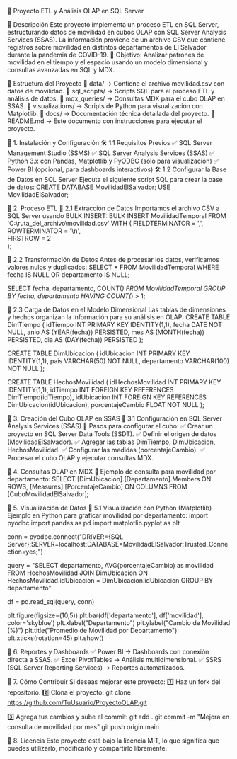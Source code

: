 📘 Proyecto ETL y Análisis OLAP en SQL Server

🔹 Descripción
Este proyecto implementa un proceso ETL en SQL Server, estructurando datos de movilidad en cubos OLAP con SQL Server Analysis Services (SSAS).
La información proviene de un archivo CSV que contiene registros sobre movilidad en distintos departamentos de El Salvador durante la pandemia de COVID-19.
📌 Objetivo: Analizar patrones de movilidad en el tiempo y el espacio usando un modelo dimensional y consultas avanzadas en SQL y MDX.

🔹 Estructura del Proyecto
📂 data/ → Contiene el archivo movilidad.csv con datos de movilidad.
📂 sql_scripts/ → Scripts SQL para el proceso ETL y análisis de datos.
📂 mdx_queries/ → Consultas MDX para el cubo OLAP en SSAS.
📂 visualizations/ → Scripts de Python para visualización con Matplotlib.
📂 docs/ → Documentación técnica detallada del proyecto.
📜 README.md → Este documento con instrucciones para ejecutar el proyecto.

🔹 1. Instalación y Configuración
🛠 1.1 Requisitos Previos
✅ SQL Server Management Studio (SSMS)
✅ SQL Server Analysis Services (SSAS)
✅ Python 3.x con Pandas, Matplotlib y PyODBC (solo para visualización)
✅ Power BI (opcional, para dashboards interactivos)
🛠 1.2 Configurar la Base de Datos en SQL Server
Ejecuta el siguiente script SQL para crear la base de datos:
CREATE DATABASE MovilidadElSalvador;
USE MovilidadElSalvador;



🔹 2. Proceso ETL
📂 2.1 Extracción de Datos
Importamos el archivo CSV a SQL Server usando BULK INSERT:
BULK INSERT MovilidadTemporal
FROM 'C:\ruta_del_archivo\movilidad.csv'
WITH (
    FIELDTERMINATOR = ',',  
    ROWTERMINATOR = '\n',  
    FIRSTROW = 2  
);



📂 2.2 Transformación de Datos
Antes de procesar los datos, verificamos valores nulos y duplicados:
SELECT * FROM MovilidadTemporal WHERE fecha IS NULL OR departamento IS NULL;

SELECT fecha, departamento, COUNT(*) 
FROM MovilidadTemporal 
GROUP BY fecha, departamento 
HAVING COUNT(*) > 1;

📂 2.3 Carga de Datos en el Modelo Dimensional
Las tablas de dimensiones y hechos organizan la información para su análisis en OLAP:
CREATE TABLE DimTiempo (
    idTiempo INT PRIMARY KEY IDENTITY(1,1),
    fecha DATE NOT NULL,
    anio AS (YEAR(fecha)) PERSISTED,
    mes AS (MONTH(fecha)) PERSISTED,
    dia AS (DAY(fecha)) PERSISTED
);

CREATE TABLE DimUbicacion (
    idUbicacion INT PRIMARY KEY IDENTITY(1,1),
    pais VARCHAR(50) NOT NULL,
    departamento VARCHAR(100) NOT NULL
);

CREATE TABLE HechosMovilidad (
    idHechosMovilidad INT PRIMARY KEY IDENTITY(1,1),
    idTiempo INT FOREIGN KEY REFERENCES DimTiempo(idTiempo),
    idUbicacion INT FOREIGN KEY REFERENCES DimUbicacion(idUbicacion),
    porcentajeCambio FLOAT NOT NULL
);

🔹 3. Creación del Cubo OLAP en SSAS
📂 3.1 Configuración en SQL Server Analysis Services (SSAS)
📌 Pasos para configurar el cubo:
✅ Crear un proyecto en SQL Server Data Tools (SSDT).
✅ Definir el origen de datos (MovilidadElSalvador).
✅ Agregar las tablas DimTiempo, DimUbicacion, HechosMovilidad.
✅ Configurar las medidas (porcentajeCambio).
✅ Procesar el cubo OLAP y ejecutar consultas MDX.

🔹 4. Consultas OLAP en MDX
📌 Ejemplo de consulta para movilidad por departamento:
SELECT 
    [DimUbicacion].[Departamento].Members ON ROWS,
    [Measures].[PorcentajeCambio] ON COLUMNS
FROM [CuboMovilidadElSalvador];


🔹 5. Visualización de Datos
📂 5.1 Visualización con Python (Matplotlib)
Ejemplo en Python para graficar movilidad por departamento:
import pyodbc
import pandas as pd
import matplotlib.pyplot as plt

conn = pyodbc.connect("DRIVER={SQL Server};SERVER=localhost;DATABASE=MovilidadElSalvador;Trusted_Connection=yes;")

query = "SELECT departamento, AVG(porcentajeCambio) as movilidad FROM HechosMovilidad JOIN DimUbicacion ON HechosMovilidad.idUbicacion = DimUbicacion.idUbicacion GROUP BY departamento"

df = pd.read_sql(query, conn)

plt.figure(figsize=(10,5))
plt.bar(df['departamento'], df['movilidad'], color='skyblue')
plt.xlabel("Departamento")
plt.ylabel("Cambio de Movilidad (%)")
plt.title("Promedio de Movilidad por Departamento")
plt.xticks(rotation=45)
plt.show()

🔹 6. Reportes y Dashboards
✅ Power BI → Dashboards con conexión directa a SSAS.
✅ Excel PivotTables → Análisis multidimensional.
✅ SSRS (SQL Server Reporting Services) → Reportes automatizados.

🔹 7. Cómo Contribuir
Si deseas mejorar este proyecto:
1️⃣ Haz un fork del repositorio.
2️⃣ Clona el proyecto:
git clone https://github.com/TuUsuario/ProyectoOLAP.git

3️⃣ Agrega tus cambios y sube el commit:
git add .
git commit -m "Mejora en consulta de movilidad por mes"
git push origin main

🔹 8. Licencia
Este proyecto está bajo la licencia MIT, lo que significa que puedes utilizarlo, modificarlo y compartirlo libremente.

